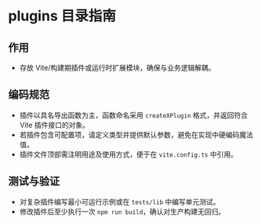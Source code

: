 # plugins 目录指南

## 作用
- 存放 Vite/构建期插件或运行时扩展模块，确保与业务逻辑解耦。

## 编码规范
- 插件以具名导出函数为主，函数命名采用 `createXPlugin` 格式，并返回符合 Vite 插件接口的对象。
- 若插件包含可配置项，请定义类型并提供默认参数，避免在实现中硬编码魔法值。
- 插件文件顶部需注明用途及使用方式，便于在 `vite.config.ts` 中引用。

## 测试与验证
- 对复杂插件编写最小可运行示例或在 `tests/lib` 中编写单元测试。
- 修改插件后至少执行一次 `npm run build`，确认对生产构建无回归。

